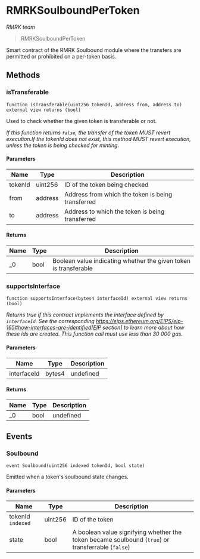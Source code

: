 # RMRKSoulboundPerToken

*RMRK team*

> RMRKSoulboundPerToken

Smart contract of the RMRK Soulbound module where the transfers are permitted or prohibited on a per-token basis.



## Methods

### isTransferable

```solidity
function isTransferable(uint256 tokenId, address from, address to) external view returns (bool)
```

Used to check whether the given token is transferable or not.

*If this function returns `false`, the transfer of the token MUST revert execution.If the tokenId does not exist, this method MUST revert execution, unless the token is being checked for  minting.*

#### Parameters

| Name | Type | Description |
|---|---|---|
| tokenId | uint256 | ID of the token being checked |
| from | address | Address from which the token is being transferred |
| to | address | Address to which the token is being transferred |

#### Returns

| Name | Type | Description |
|---|---|---|
| _0 | bool | Boolean value indicating whether the given token is transferable |

### supportsInterface

```solidity
function supportsInterface(bytes4 interfaceId) external view returns (bool)
```



*Returns true if this contract implements the interface defined by `interfaceId`. See the corresponding https://eips.ethereum.org/EIPS/eip-165#how-interfaces-are-identified[EIP section] to learn more about how these ids are created. This function call must use less than 30 000 gas.*

#### Parameters

| Name | Type | Description |
|---|---|---|
| interfaceId | bytes4 | undefined |

#### Returns

| Name | Type | Description |
|---|---|---|
| _0 | bool | undefined |



## Events

### Soulbound

```solidity
event Soulbound(uint256 indexed tokenId, bool state)
```

Emitted when a token&#39;s soulbound state changes.



#### Parameters

| Name | Type | Description |
|---|---|---|
| tokenId `indexed` | uint256 | ID of the token |
| state  | bool | A boolean value signifying whether the token became soulbound (`true`) or transferrable (`false`) |




